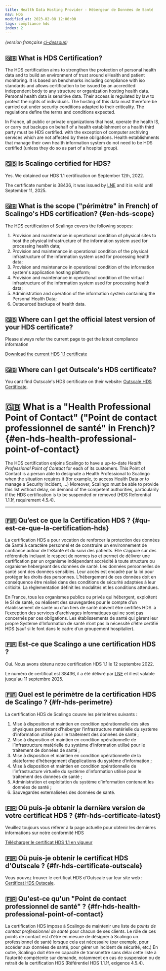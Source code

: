 ```yaml
---
title: Health Data Hosting Provider - Hébergeur de Données de Santé
nav: HDS
modified_at: 2023-02-08 12:00:00
tags: compliance hds
index: 2
---
```


*(version française [ci-dessous](#qu-est-ce-que-la-certification-hds))*

## 🇬🇧 What is HDS Certification?

The HDS certification aims to strengthen the protection of personal health data and to build an environment of trust around eHealth and patient monitoring.
It is based on benchmarks including compliance with iso standards and allows certification to be issued by an accredited independent body to any structure or organization hosting health data.
Personal health data is sensitive data. Their access is regulated by law to protect the rights of individuals. The hosting of this data must therefore be carried out under security conditions adapted to their criticality. The regulations define the terms and conditions expected.

In France, all public or private organizations that host, operate the health IS, or carry out backups on behalf of a health establishment or a health third party must be HDS certified. with the exception of computer archiving services which are not affected by these obligations. Health establishments that manage their own health information system do not need to be HDS certified (unless they do so as part of a hospital group).

## 🇬🇧 Is Scalingo certified for HDS?

Yes. We obtained our HDS 1.1 certification on September 12th, 2022.

The certificate number is 38436, it was issued by [LNE](https://www.lne.fr/en) and it is valid until September 11, 2025.

## 🇬🇧 What is the scope ("périmètre" in French) of Scalingo's HDS certification? {#en-hds-scope}

The HDS certification of Scalingo covers the following scopes:

1. Provision and maintenance in operational condition of physical sites to host the physical infrastructure of the information system used for processing health data;
2. Provision and maintenance in operational condition of the physical infrastructure of the information system used for processing health data;
3. Provision and maintenance in operational condition of the information system's application hosting platform;
4. Provision and maintenance in operational condition of the virtual infrastructure of the information system used for processing health data;
5. Administration and operation of the information system containing the Personal Health Data;
6. Outsourced backups of health data.

## 🇬🇧 Where can I get the official latest version of your HDS certificate?

Please always refer the current page to get the latest compliance information

[Download the current HDS 1.1 certificate](https://cdn.scalingo.com/documents/20220912-scalingo-hds-lne-certificate-38436-rev0.pdf)

## 🇬🇧 Where can I get Outscale's HDS certificate?

You cant find Outscale's HDS certificate on their website: [Outscale HDS Certificate](https://en.outscale.com/our-certifications/).

# 🇬🇧 What is a "Health Professional Point of Contact" ("Point de contact professionnel de santé" in French)? {#en-hds-health-professional-point-of-contact}

The HDS certification enjoins Scalingo to have a up-to-date *Health Professional Point of Contact* for each of its customers.
This Point of Contact is a person able to designate a Health Professional to Scalingo when the situation requires it (for example, to access Health Data or to manage a Security Incident, ...)
Moreover, Scalingo must be able to provide this list without delay, on demand of the competent authorities, particularily if the HDS certification is to be suspended or removed (HDS Referential 1.1.1f, requirement 4.5.4).

---

## 🇫🇷 Qu’est ce que la Certification HDS ? {#qu-est-ce-que-la-certification-hds}

La certification HDS a pour vocation de renforcer la protection des données de Santé à caractère personnel et de construire un environnement de confiance autour de l'eSanté et du suivi des patients.
Elle s’appuie sur des référentiels incluant le respect de normes iso et permet de délivrer une certification par un organisme indépendant accrédité à toute structure ou organisme hébergeant des données de santé.
Les données personnelles de santé sont des données sensibles. Leur accès est encadré par la loi pour protéger les droits des personnes. L’hébergement de ces données doit en conséquence être réalisé dans des conditions de sécurité adaptées à leur criticité. La règlementation définit les modalités et les conditions attendues.

En France, tous les organismes publics ou privés qui hébergent, exploitent le SI de santé, ou réalisent des sauvegardes pour le compte d’un établissement de santé ou d’un tiers de santé doivent être certifiés HDS. à l’exception des services d'archivages informatiques qui ne sont pas concernés par ces obligations. Les établissements de santé qui gèrent leur propre Système d’Information de santé n’ont pas la nécessité d’être certifié HDS (sauf si le font dans le cadre d’un groupement hospitalier).

## 🇫🇷 Est-ce que Scalingo a une certification HDS ?

Oui. Nous avons obtenu notre certification HDS 1.1 le 12 septembre 2022.

Le numéro de certificat est 38436, il a été délivré par [LNE](https://www.lne.fr/) et il est valable jusqu'au 11 septembre 2025.

## 🇫🇷 Quel est le périmètre de la certification HDS de Scalingo ? {#fr-hds-perimetre}

La certification HDS de Scalingo couvre les périmètres suivants :

1. Mise à disposition et maintien en condition opérationnelle des sites physiques permettant d’héberger l’infrastructure matérielle du système d’information utilisé pour le traitement des données de santé ;
2. Mise à disposition et maintien en condition opérationnelle de l’infrastructure matérielle du système d’information utilisé pour le traitement de données de santé ;
3. Mise à disposition et maintien en condition opérationnelle de la plateforme d’hébergement d’applications du système d’information ;
4. Mise à disposition et maintien en condition opérationnelle de l’infrastructure virtuelle du système d’information utilisé pour le traitement des données de santé ;
5. Administration et exploitation du système d’information contenant les données de santé ;
6. Sauvegardes externalisées des données de santé.

## 🇫🇷 Où puis-je obtenir la dernière version de votre certificat HDS ? {#fr-hds-certificate-latest}

Veuillez toujours vous référer à la page actuelle pour obtenir les dernières informations sur notre conformité HDS

[Télécharger le certificat HDS 1.1 en vigueur](https://cdn.scalingo.com/documents/20220912-scalingo-hds-lne-certificate-38436-rev0.pdf)

## 🇫🇷 Où puis-je obtenir le certificat HDS d'Outscale ? {#fr-hds-certificate-outscale}

Vous pouvez trouver le certificat HDS d'Outscale sur leur site web : [Certificat HDS Outscale](https://fr.outscale.com/nos-certifications/).

## 🇫🇷 Qu'est-ce qu'un "Point de contact professionnel de santé" ? {#fr-hds-health-professional-point-of-contact}

La certification HDS impose à Scalingo de maintenir une liste de *points de contact professionnel de santé* pour chacun de ses clients.
Le rôle de ces points de contact est d'être en mesure de désigner à Scalingo un professionnel de santé lorsque cela est nécessaire (par exemple, pour accéder aux données de santé, pour gérer un incident de sécurité, etc.)
En outre, Scalingo doit être en capacité de transmettre sans délai cette liste à l’autorité compétente sur demande, notamment en cas de suspension ou de retrait de la certification HDS (Référentiel HDS 1.1.1f, exigence 4.5.4).

